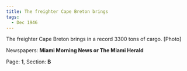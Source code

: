 ```yaml
---  
title: The freighter Cape Breton brings  
tags:  
  - Dec 1946  
---  
```

  
The freighter Cape Breton brings in a record 3300 tons of cargo. [Photo]  
  
Newspapers: **Miami Morning News or The Miami Herald**  
  
Page: **1**, Section: **B** 
